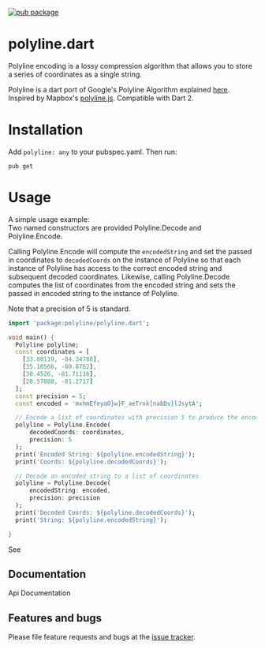 [![pub package](https://img.shields.io/badge/pub-1.1.0-blueviolet.svg)](https://pub.dev/packages/badges)

# polyline.dart
Polyline encoding is a lossy compression algorithm that allows you to 
store a series of coordinates as a single string.

Polyline is a dart port of Google's Polyline Algorithm explained 
[here](https://developers.google.com/maps/documentation/utilities/polylinealgorithm).
Inspired by Mapbox's [polyline.js](https://github.com/mapbox/polyline).
Compatible with Dart 2.


# Installation 
Add ```polyline: any``` to your pubspec.yaml.
Then run:
```shell script
pub get
```

# Usage

A simple usage example: <br>
Two named constructors are provided Polyline.Decode and Polyline.Encode. <br>

Calling Polyline.Encode will compute the ```encodedString``` and set the passed in coordinates
to ```decodedCoords``` on the instance of Polyline so that each instance of Polyline  has access to the  correct encoded string 
and subsequent decoded coordinates. Likewise, calling Polyline.Decode computes the list of coordinates from the
encoded string and sets the passed in encoded string to the instance of Polyline.

Note that a precision of 5 is standard.

```dart
import 'package:polyline/polyline.dart';

void main() {
  Polyline polyline;
  const coordinates = [
    [33.80119, -84.34788],
    [35.10566, -80.8762],
    [30.4526, -81.71116],
    [28.57888, -81.2717]
  ];
  const precision = 5;
  const encoded = 'mxhmEfeyaO}w}F_aeTrxk[nabDv}lJsytA';

  // Encode a list of coordinates with precision 5 to produce the encoded string
  polyline = Polyline.Encode(
      decodedCoords: coordinates,
      precision: 5
  );
  print('Encoded String: ${polyline.encodedString}');
  print('Coords: ${polyline.decodedCoords}');

  // Decode an encoded string to a list of coordinates
  polyline = Polyline.Decode(
      encodedString: encoded,
      precision: precision
  );
  print('Decoded Coords: ${polyline.decodedCoords}');
  print('String: ${polyline.encodedString}');

}
```


See

## Documentation
Api Documentation

## Features and bugs

Please file feature requests and bugs at the [issue tracker][tracker].

[tracker]: http://github.com/sashvoncurtis/polyline.dart/issues/new

